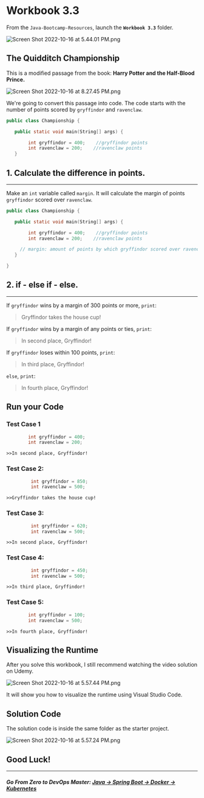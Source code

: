 # Workbook 3.3

From the `Java-Bootcamp-Resources`, launch the **`Workbook 3.3`** folder.

![Screen Shot 2022-10-16 at 5.44.01 PM.png](https://img-c.udemycdn.com/redactor/raw/article_lecture/2025-01-04_03-47-33-ec1f42d5451126776a52b6260fda1dec.png)

## The Quidditch Championship

This is a modified passage from the book: **Harry Potter and the Half-Blood Prince.**

![Screen Shot 2022-10-16 at 8.27.45 PM.png](https://img-c.udemycdn.com/redactor/raw/article_lecture/2025-01-04_03-47-33-0468bd937fb6da40c670dd62c9f0dbcd.png)

We're going to convert this passage into code. The code starts with the number of points scored by `gryffindor` and `ravenclaw`.

```java
public class Championship {

   public static void main﻿(﻿String[] args﻿) {

        int gryffindor = 400;    //gryffindor points       ﻿ ﻿
        int ﻿ravenclaw = 200;    //ravenclaw p﻿oints﻿
   }

```

## 1\. Calculate the difference in points.
---------------------------------------

Make an `int` variable called `margin`. It will calculate the margin of points `gryffindor` scored over `ravenclaw`.

```java
public class Championship {

   public static void main﻿(﻿String[] args﻿) {

        int gryffindor = 400﻿;    //gryffindor points
        int ravenclaw = 200﻿;    //ravenclaw points

     // margin: amount of points by which gryffindor scored﻿ ﻿over ravencla﻿w ;
   }

}﻿
```

## 2\. if - else if - else.
------------------------------

If `gryffindor` wins by a margin of 300 points or more, `print`:

> Gryffindor takes the house cup!

If `gryffindor` wins by a margin of any points or ties, `print`:

> In second place, Gryffindor!

If `gryffindor` loses within 100 points, `print`:

> In third place, Gryffindor!

`else`, `print`:

> In fourth place, Gryffindor!


## Run your Code
### Test Case 1
```java
        int gryffindor = 400﻿;            
        int ravenclaw = 200﻿;
```
`>>In second place, Gryffindor!`

### Test Case 2:

```java
         int gryffindor = 850﻿;
         int ravenclaw = 500﻿;
```

`>>Gryffindor takes the house cup!`

### Test Case 3:

```java
         int gryffindor = 620﻿;
         int ravenclaw = 500﻿;
```

`>>In second place, Gryffindor!`

### Test Case 4:


```java
         int gryffindor = 450﻿;
         int ravenclaw = 500﻿;
```

`>>In third place, Gryffindor!`

### Test Case 5:

```java
        int gryffindor = 100﻿;
        int ravenclaw = 500﻿;
```

`>>In fourth place, Gryffindor!`

## Visualizing the Runtime

After you solve this workbook, I still recommend watching the video solution on Udemy.

![Screen Shot 2022-10-16 at 5.57.44 PM.png](https://img-c.udemycdn.com/redactor/raw/article_lecture/2025-01-04_03-47-33-3be66a7528358a36fcab17b2afd0d646.png)

It will show you how to visualize the runtime using Visual Studio Code.

## Solution Code

The solution code is inside the same folder as the starter project.

![Screen Shot 2022-10-16 at 5.57.24 PM.png](https://img-c.udemycdn.com/redactor/raw/article_lecture/2025-01-04_03-47-33-9e0ab410b279310531c43c67ec2fbef7.png)

## Good Luck!
-------
##### **Go From Zero to DevOps Master**: *[Java → Spring Boot → Docker → Kubernetes](https://rslim087a.github.io/zero-devops-roadmap/)*